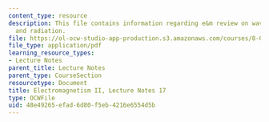 ```yaml
---
content_type: resource
description: This file contains information regarding e&m review on waves, potentials,
  and radiation.
file: https://ol-ocw-studio-app-production.s3.amazonaws.com/courses/8-07-electromagnetism-ii-fall-2012/48e49265efad6d80f5eb4216e6554d5b_MIT8_07F12_ln17.pdf
file_type: application/pdf
learning_resource_types:
- Lecture Notes
parent_title: Lecture Notes
parent_type: CourseSection
resourcetype: Document
title: Electromagnetism II, Lecture Notes 17
type: OCWFile
uid: 48e49265-efad-6d80-f5eb-4216e6554d5b
---
```


